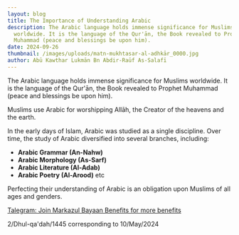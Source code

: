 ```yaml
---
layout: blog
title: The Importance of Understanding Arabic
description: The Arabic language holds immense significance for Muslims
  worldwide. It is the language of the Qur'ān, the Book revealed to Prophet
  Muhammad (peace and blessings be upon him).
date: 2024-09-26
thumbnail: /images/uploads/matn-mukhtasar-al-adhkār_0000.jpg
author: Abū Kawthar Lukmān Bn Abdir-Raūf As-Salafī
---
```

The Arabic language holds immense significance for Muslims worldwide. It is the language of the Qur'ān, the Book revealed to Prophet Muhammad (peace and blessings be upon him).

Muslims use Arabic for worshipping Allāh, the Creator of the heavens and the earth.

In the early days of Islam, Arabic was studied as a single discipline. Over time, the study of Arabic diversified into several branches, including:

* **Arabic Grammar (An-Nahw)**
* **Arabic Morphology (As-Sarf)**
* **Arabic Literature (Al-Adab)**
* **Arabic Poetry (Al-Arood)** etc

Perfecting their understanding of Arabic is an obligation upon Muslims of all ages and genders.

[Talegram: Join Markazul Bayaan Benefits for more benefits](https://t.me/bayanbenefits)



2/Dhul-qa'dah/1445 corresponding to 10/May/2024

